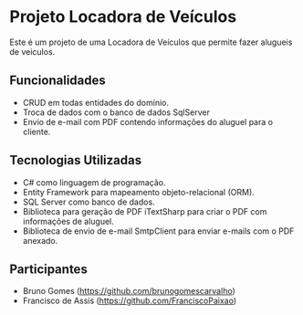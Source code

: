 # Projeto Locadora de Veículos

Este é um projeto de uma Locadora de Veículos que permite fazer alugueis de veiculos.

## Funcionalidades

- CRUD em todas entidades do domínio.
- Troca de dados com o banco de dados SqlServer
- Envio de e-mail com PDF contendo informações do aluguel para o cliente.

## Tecnologias Utilizadas

- C# como linguagem de programação.
- Entity Framework para mapeamento objeto-relacional (ORM).
- SQL Server como banco de dados.
- Biblioteca para geração de PDF iTextSharp para criar o PDF com informações de aluguel.
- Biblioteca de envio de e-mail SmtpClient para enviar e-mails com o PDF anexado.

## Participantes
- Bruno Gomes (https://github.com/brunogomescarvalho)
- Francisco de Assis (https://github.com/FranciscoPaixao)
